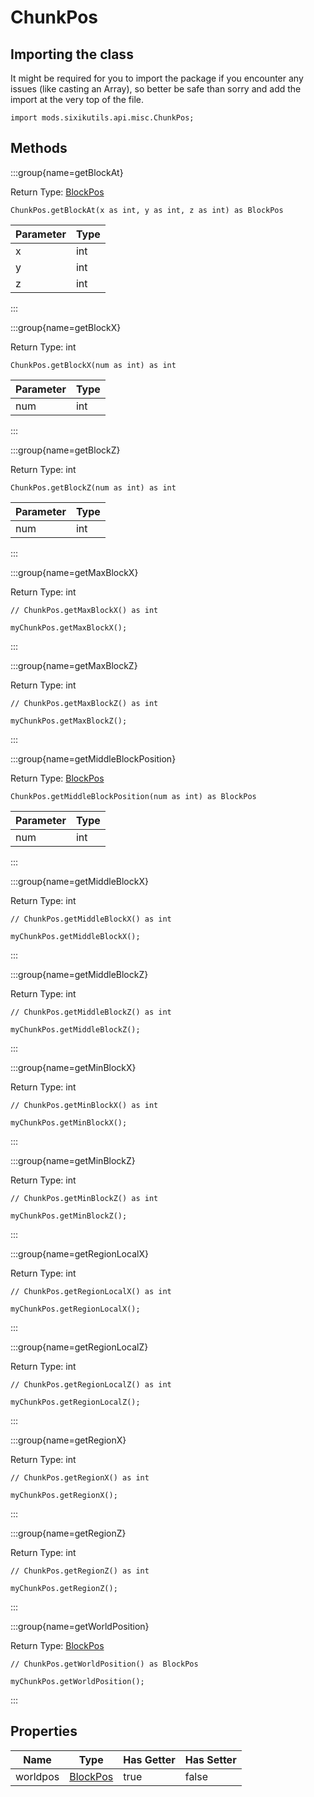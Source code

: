 # ChunkPos

## Importing the class

It might be required for you to import the package if you encounter any issues (like casting an Array), so better be safe than sorry and add the import at the very top of the file.
```zenscript
import mods.sixikutils.api.misc.ChunkPos;
```


## Methods

:::group{name=getBlockAt}

Return Type: [BlockPos](/vanilla/api/util/math/BlockPos)

```zenscript
ChunkPos.getBlockAt(x as int, y as int, z as int) as BlockPos
```

| Parameter | Type |
|-----------|------|
| x         | int  |
| y         | int  |
| z         | int  |


:::

:::group{name=getBlockX}

Return Type: int

```zenscript
ChunkPos.getBlockX(num as int) as int
```

| Parameter | Type |
|-----------|------|
| num       | int  |


:::

:::group{name=getBlockZ}

Return Type: int

```zenscript
ChunkPos.getBlockZ(num as int) as int
```

| Parameter | Type |
|-----------|------|
| num       | int  |


:::

:::group{name=getMaxBlockX}

Return Type: int

```zenscript
// ChunkPos.getMaxBlockX() as int

myChunkPos.getMaxBlockX();
```

:::

:::group{name=getMaxBlockZ}

Return Type: int

```zenscript
// ChunkPos.getMaxBlockZ() as int

myChunkPos.getMaxBlockZ();
```

:::

:::group{name=getMiddleBlockPosition}

Return Type: [BlockPos](/vanilla/api/util/math/BlockPos)

```zenscript
ChunkPos.getMiddleBlockPosition(num as int) as BlockPos
```

| Parameter | Type |
|-----------|------|
| num       | int  |


:::

:::group{name=getMiddleBlockX}

Return Type: int

```zenscript
// ChunkPos.getMiddleBlockX() as int

myChunkPos.getMiddleBlockX();
```

:::

:::group{name=getMiddleBlockZ}

Return Type: int

```zenscript
// ChunkPos.getMiddleBlockZ() as int

myChunkPos.getMiddleBlockZ();
```

:::

:::group{name=getMinBlockX}

Return Type: int

```zenscript
// ChunkPos.getMinBlockX() as int

myChunkPos.getMinBlockX();
```

:::

:::group{name=getMinBlockZ}

Return Type: int

```zenscript
// ChunkPos.getMinBlockZ() as int

myChunkPos.getMinBlockZ();
```

:::

:::group{name=getRegionLocalX}

Return Type: int

```zenscript
// ChunkPos.getRegionLocalX() as int

myChunkPos.getRegionLocalX();
```

:::

:::group{name=getRegionLocalZ}

Return Type: int

```zenscript
// ChunkPos.getRegionLocalZ() as int

myChunkPos.getRegionLocalZ();
```

:::

:::group{name=getRegionX}

Return Type: int

```zenscript
// ChunkPos.getRegionX() as int

myChunkPos.getRegionX();
```

:::

:::group{name=getRegionZ}

Return Type: int

```zenscript
// ChunkPos.getRegionZ() as int

myChunkPos.getRegionZ();
```

:::

:::group{name=getWorldPosition}

Return Type: [BlockPos](/vanilla/api/util/math/BlockPos)

```zenscript
// ChunkPos.getWorldPosition() as BlockPos

myChunkPos.getWorldPosition();
```

:::


## Properties

|   Name   |                    Type                     | Has Getter | Has Setter |
|----------|---------------------------------------------|------------|------------|
| worldpos | [BlockPos](/vanilla/api/util/math/BlockPos) | true       | false      |

